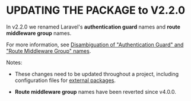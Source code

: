 # UPDATING THE PACKAGE to V2.2.0

In v2.2.0 we renamed Laravel's **authentication guard** names and **route middleware group** names.

For more information, see [Disambiguation of "Authentication Guard" and "Route Middleware Group" names](disambiguation-auth-guard-vs-middleware-group-names.md).



Notes:

* These changes need to be updated throughout a project, including configuration files for [external packages](external-package-config.md).

* **Route middleware group** names have been reverted since v4.0.0.
